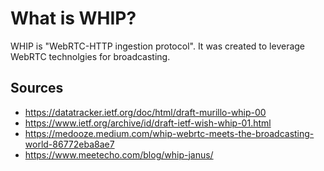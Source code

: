 # What is WHIP?

WHIP is "WebRTC-HTTP ingestion protocol". It was created to leverage WebRTC technolgies for broadcasting.

## Sources
* https://datatracker.ietf.org/doc/html/draft-murillo-whip-00
* https://www.ietf.org/archive/id/draft-ietf-wish-whip-01.html
* https://medooze.medium.com/whip-webrtc-meets-the-broadcasting-world-86772eba8ae7
* https://www.meetecho.com/blog/whip-janus/
